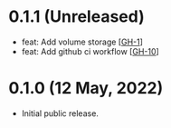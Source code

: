 # 0.1.1 (Unreleased)

- feat: Add volume storage [[GH-1](https://github.com/umbracle/eth2-validator/issues/1)]
- feat: Add github ci workflow [[GH-10](https://github.com/umbracle/eth2-validator/issues/10)]

# 0.1.0 (12 May, 2022)

- Initial public release.
